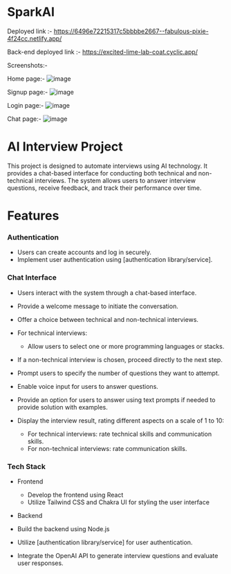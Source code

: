 # SparkAI

Deployed link :- https://6496e72215317c5bbbbe2667--fabulous-pixie-4f24cc.netlify.app/

Back-end deployed link :- https://excited-lime-lab-coat.cyclic.app/

Screenshots:- 

Home page:-
![image](https://github.com/JeevanJyotiChoudhury/SparkAI/assets/111522711/5c95c04f-9600-4f4d-b475-0f5ae12194fb)

Signup page:-
![image](https://github.com/JeevanJyotiChoudhury/SparkAI/assets/111522711/157833d6-3110-4c49-9da3-a712221327e0)

Login page:-
![image](https://github.com/JeevanJyotiChoudhury/SparkAI/assets/111522711/4e56c702-37cb-44bf-83ab-26240f604f17)

Chat page:-
![image](https://github.com/JeevanJyotiChoudhury/SparkAI/assets/111522711/4504f2e0-5ebb-4fff-b869-db976c2fb584)



# **AI Interview Project**

This project is designed to automate interviews using AI technology. It provides a chat-based interface for conducting both technical and non-technical interviews. The system allows users to answer interview questions, receive feedback, and track their performance over time.

# **Features**

### **Authentication**

- Users can create accounts and log in securely.
- Implement user authentication using [authentication library/service].


### **Chat Interface**

- Users interact with the system through a chat-based interface.
- Provide a welcome message to initiate the conversation.
- Offer a choice between technical and non-technical interviews.

- For technical interviews:
  - Allow users to select one or more programming languages or stacks.
- If a non-technical interview is chosen, proceed directly to the next step.
- Prompt users to specify the number of questions they want to attempt.
- Enable voice input for users to answer questions.
- Provide an option for users to answer using text prompts if needed to provide solution with examples.
- Display the interview result, rating different aspects on a scale of 1 to 10:
  - For technical interviews: rate technical skills and communication skills.
  - For non-technical interviews: rate communication skills.


### **Tech Stack**

- Frontend

  - Develop the frontend using React
  - Utilize Tailwind CSS and Chakra UI for styling the user interface

- Backend

- Build the backend using Node.js
- Utilize [authentication library/service] for user authentication.
- Integrate the OpenAI API to generate interview questions and evaluate user responses.
